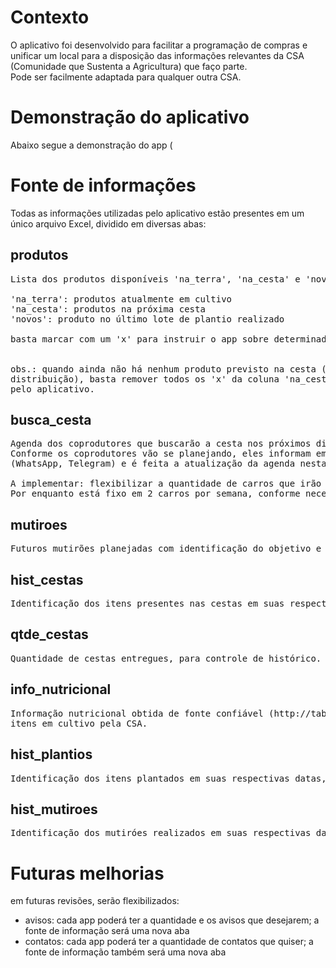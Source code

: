 # Contexto

O aplicativo foi desenvolvido para facilitar a programação de compras e unificar um local para a disposição das informações relevantes da CSA (Comunidade que Sustenta a Agricultura) que faço parte. <br>
Pode ser facilmente adaptada para qualquer outra CSA.

# Demonstração do aplicativo

Abaixo segue a demonstração do app (

# Fonte de informações

Todas as informações utilizadas pelo aplicativo estão presentes em um único arquivo Excel, dividido em diversas abas:

## produtos
<pre>Lista dos produtos disponíveis 'na_terra', 'na_cesta' e 'novos'. <br>
'na_terra': produtos atualmente em cultivo
'na_cesta': produtos na próxima cesta
'novos': produto no último lote de plantio realizado <br>
basta marcar com um 'x' para instruir o app sobre determinado item <br>

obs.: quando ainda não há nenhum produto previsto na cesta (por ainda estar longe o dia da 
distribuição), basta remover todos os 'x' da coluna 'na_cesta' que um aviso será emitido 
pelo aplicativo.
</pre>
  
## busca_cesta
<pre>Agenda dos coprodutores que buscarão a cesta nos próximos dias.
Conforme os coprodutores vão se planejando, eles informam em algum canal oficial do grupo 
(WhatsApp, Telegram) e é feita a atualização da agenda nesta aba, adicionando os seus nomes.

A implementar: flexibilizar a quantidade de carros que irão buscar os itens. 
Por enquanto está fixo em 2 carros por semana, conforme necessidade atual da CSA Pindorama. 
</pre>

## mutiroes
<pre>Futuros mutirões planejadas com identificação do objetivo e participantes. </pre>

## hist_cestas
<pre>Identificação dos itens presentes nas cestas em suas respectivas datas, para controle de histórico. </pre>

## qtde_cestas
<pre>Quantidade de cestas entregues, para controle de histórico. </pre>

## info_nutricional
<pre>Informação nutricional obtida de fonte confiável (http://tabnut.dis.epm.br/) dos 
itens em cultivo pela CSA. </pre>

## hist_plantios
<pre>Identificação dos itens plantados em suas respectivas datas, para controle de histórico. </pre>

## hist_mutiroes
<pre>Identificação dos mutiróes realizados em suas respectivas datas, para controle de histórico. </pre>

# Futuras melhorias
em futuras revisões, serão flexibilizados:
- avisos: cada app poderá ter a quantidade e os avisos que desejarem; a fonte de informação será uma nova aba
- contatos: cada app poderá ter a quantidade de contatos que quiser; a fonte de informação também será uma nova aba
